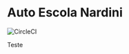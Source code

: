 # Auto Escola Nardini

![CircleCI](https://img.shields.io/circleci/build/github/mdanilo/auto-escola)

Teste
